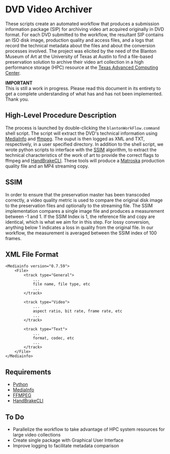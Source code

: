 # DVD Video Archiver

These scripts create an automated workflow that produces a submission information package (SIP) for archiving video art acquired originally in DVD format. For each DVD submitted to the workflow,
the resultant SIP contains an ISO disk image, production quality and access files, and a logs that record the technical metadata about the files and about the conversion processes involved.
The project was elicited by the need of the Blanton Museum of Art at the University of Texas at Austin to find a file-based preservation solution to archive their video art collection 
in a high performance storage (HPC) resource at the [Texas Advanced Computing Center](http://www.tacc.utexas.edu/).

**IMPORTANT**  
This is still a work in progress. Please read this document in its entirety to get a complete understanding of what has and has not been implemented. Thank you.


## High-Level Procedure Description

The process is launched by double-clicking the `blantonWorkFlow.command` shell script. The script will extract the DVD's technical information using [MediaInfo](http://mediainfo.sourceforge.net/en) 
and [ffmpeg](http://ffmpeg.org/ffmpeg.html). The ouput is then logged as XML and TXT, respectively, in a user specified directory. In addition to the shell script, we wrote python
scripts to interface with the [SSIM](http://www.sciencedirect.com/science/article/pii/S0923596503000766) algorithm, to extract the technical characteristics of the work of art to 
provide the correct flags to ffmpeg and [HandBrakeCLI](https://trac.handbrake.fr/wiki/CLIGuide). These tools will produce a [Matroska](http://www.matroska.org/) production quality file
and an MP4 streaming copy.


## SSIM

In order to ensure that the preservation master has been transcoded correctly, a video quality metric is used to compare the original disk image to the preservation files and optionally
to the streaming file. The SSIM implementation compares a single image file and produces a measurement between -1 and 1. If the SSIM Index is 1, the reference file and copy are identical, 
which is what we aim for in this step. For lossy conversion, anything below 1 indicates a loss in quality from the original file. In our workflow, the measurement is averaged between the 
SSIM index of 100 frames.


## XML File Format

```
<Mediainfo version="0.7.59">
	<File>
		<track type="General">
			...
			file name, file type, etc
			...
		</track>

		<track type="Video">
			...
			aspect ratio, bit rate, frame rate, etc
			...
		</track>

		<track type="Text">
			...
			format, codec, etc
			...
		</track>
	</File>
</Mediainfo>
```


## Requirements

* [Python](http://www.python.org/) 
* [MediaInfo](http://mediainfo.sourceforge.net/en)
* [FFMPEG](http://ffmpeg.org/ffmpeg.html)
* [HandBrakeCLI](https://trac.handbrake.fr/wiki/CLIGuide)


## To Do

* Parallelize the workflow to take advantage of HPC system resources for large video collections
* Create single package with Graphical User Interface
* Improve logging to facilitate metadata comparison 
